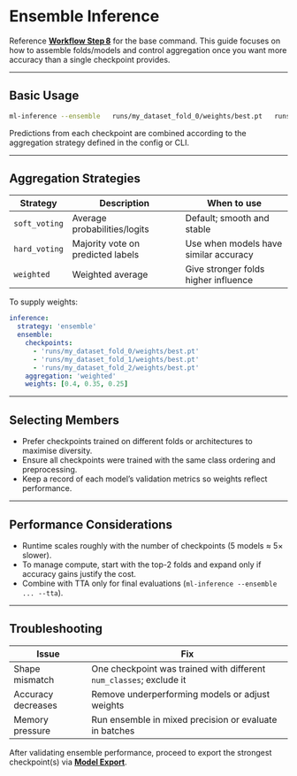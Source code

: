 # Ensemble Inference

Reference **[Workflow Step 8](../workflow.md#step-8-evaluate--run-inference)** for the base command. This guide focuses on how to assemble folds/models and control aggregation once you want more accuracy than a single checkpoint provides.

---

## Basic Usage

```bash
ml-inference --ensemble   runs/my_dataset_fold_0/weights/best.pt   runs/my_dataset_fold_1/weights/best.pt   runs/my_dataset_fold_2/weights/best.pt
```

Predictions from each checkpoint are combined according to the aggregation strategy defined in the config or CLI.

---

## Aggregation Strategies

| Strategy | Description | When to use |
| --- | --- | --- |
| `soft_voting` | Average probabilities/logits | Default; smooth and stable |
| `hard_voting` | Majority vote on predicted labels | Use when models have similar accuracy |
| `weighted` | Weighted average | Give stronger folds higher influence |

To supply weights:
```yaml
inference:
  strategy: 'ensemble'
  ensemble:
    checkpoints:
      - 'runs/my_dataset_fold_0/weights/best.pt'
      - 'runs/my_dataset_fold_1/weights/best.pt'
      - 'runs/my_dataset_fold_2/weights/best.pt'
    aggregation: 'weighted'
    weights: [0.4, 0.35, 0.25]
```

---

## Selecting Members

- Prefer checkpoints trained on different folds or architectures to maximise diversity.
- Ensure all checkpoints were trained with the same class ordering and preprocessing.
- Keep a record of each model’s validation metrics so weights reflect performance.

---

## Performance Considerations

- Runtime scales roughly with the number of checkpoints (5 models ≈ 5× slower).
- To manage compute, start with the top-2 folds and expand only if accuracy gains justify the cost.
- Combine with TTA only for final evaluations (`ml-inference --ensemble ... --tta`).

---

## Troubleshooting

| Issue | Fix |
| --- | --- |
| Shape mismatch | One checkpoint was trained with different `num_classes`; exclude it |
| Accuracy decreases | Remove underperforming models or adjust weights |
| Memory pressure | Run ensemble in mixed precision or evaluate in batches |

After validating ensemble performance, proceed to export the strongest checkpoint(s) via **[Model Export](model-export.md)**.
